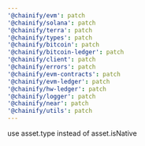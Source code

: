 ```yaml
---
'@chainify/evm': patch
'@chainify/solana': patch
'@chainify/terra': patch
'@chainify/types': patch
'@chainify/bitcoin': patch
'@chainify/bitcoin-ledger': patch
'@chainify/client': patch
'@chainify/errors': patch
'@chainify/evm-contracts': patch
'@chainify/evm-ledger': patch
'@chainify/hw-ledger': patch
'@chainify/logger': patch
'@chainify/near': patch
'@chainify/utils': patch
---
```


use asset.type instead of asset.isNative
